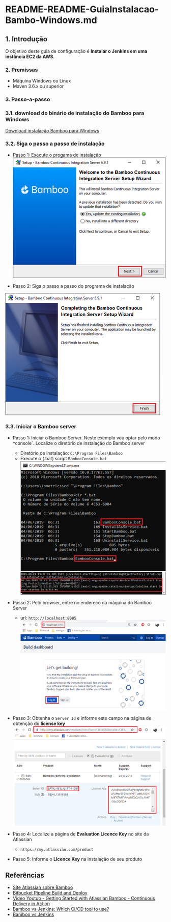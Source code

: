 # README-README-GuiaInstalacao-Bambo-Windows.md


## 1. Introdução

O objetivo deste guia de configuração é **Instalar o Jenkins em uma instância EC2 da AWS**. 


### 2. Premissas

* Máquina Windows ou Linux
* Maven 3.6.x ou superior


### 3. Passo-a-passo

### 3.1. download do binário de instalação do Bamboo para Windows

[Download instalação Bamboo para Windows ](https://br.atlassian.com/software/bamboo/download)


### 3.2. Siga o passo a passo de instalação

* Passo 1: Execute o progama de instalação
![bamboo-printscreen-install-01.png](doc/bamboo-printscreen-install-01.png)

* Passo 2: Siga o passo a passo do programa de instalação

![bamboo-printscreen-install-02.png](doc/bamboo-printscreen-install-02.png)


### 3.3. Iniciar o Bamboo server

* Passo 1: Iniciar o Bamboo Server. Neste exemplo vou optar pelo modo ^console`. Localize o diretório de instalação do Bamboo server
  * Diretório de instalação: `C:\Program Files\Bamboo`
  * Execute o (.bat) script `BambooConsole.bat`
![bamboo-printscreen-install-03.png](doc/bamboo-printscreen-install-03.png)
![bamboo-printscreen-install-04.png](doc/bamboo-printscreen-install-04.png)

* Passo 2: Pelo browser, entre no endereço da máquina do Bamboo Server
  * url: `http://localhost:8085`
![bamboo-printscreen-install-05.png](doc/bamboo-printscreen-install-05.png)

* Passo 3: Obtenha o `Server Id` e informe este campo na página de obtenção do **license key**
![bamboo-printscreen-install-06.png](doc/bamboo-printscreen-install-06.png)

* Passo 4: Localize a página de __Evaluation Licence Key__ no site da Atlassian
  * `https://my.atlassian.com/product`

* Passo 5: Informe o **Licence Key** na instalação de seu produto


## Referências ##

* [Site Atlassian sobre Bamboo](https://br.atlassian.com/software/bamboo)
* [Bitbucket Pipeline Build and Deploy](https://bitbucket.org/product/features/pipelines)
* [Vídeo Youtub - Getting Started with Atlassian Bamboo - Continuous Delivery in Action](https://www.youtube.com/watch?v=rG-XxVYNS4c)
* [Bamboo vs Jenkins: Which CI/CD tool to use?](https://blog.valiantys.com/en/dev-tools-en/jenkins-vs-bamboo/)
* [Bamboo vs Jenkins](https://www.automation-consultants.com/bamboo-vs-jenkins/)
